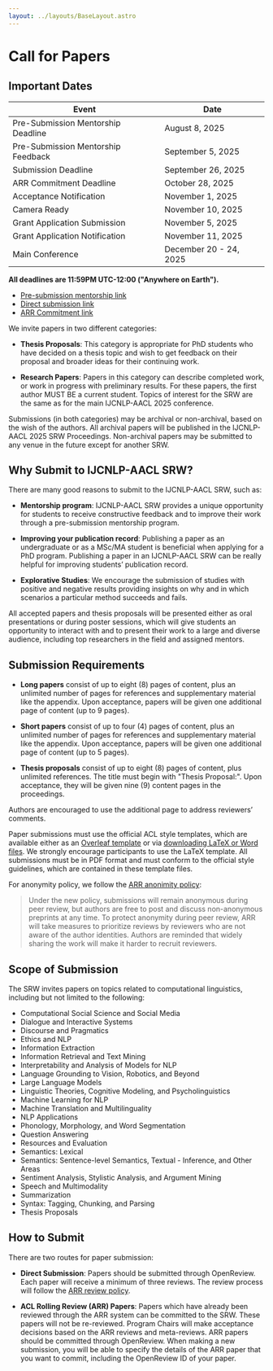```yaml
---
layout: ../layouts/BaseLayout.astro
---
```


# Call for Papers

## Important Dates

<div class="not-prose event-table">

| Event                               | Date                       |
|-------------------------------------|----------------------------|
| Pre-Submission Mentorship Deadline  | August 8, 2025             |
| Pre-Submission Mentorship Feedback  | September 5, 2025          |
| Submission Deadline                 | September 26, 2025         |
| ARR Commitment Deadline             | October 28, 2025           |
| Acceptance Notification             | November 1, 2025           |
| Camera Ready                        | November 10, 2025          |
| Grant Application Submission        | November 5, 2025           |
| Grant Application Notification      | November 11, 2025          |
| Main Conference                     | December 20 - 24, 2025     |

</div>

**All deadlines are 11:59PM UTC-12:00 ("Anywhere on Earth").**

- [Pre-submission mentorship link](https://openreview.net/group?id=aclweb.org/AACL-IJCNLP/2025/Workshop/SRW_Mentorship)
- [Direct submission link](https://openreview.net/group?id=aclweb.org/AACL-IJCNLP/2025/SRW)
- [ARR Commitment link](https://openreview.net/group?id=aclweb.org/AACL-IJCNLP/2025/Workshop/SRW_ARR_Commitment)

We invite papers in two different categories:

- **Thesis Proposals**: This category is appropriate for PhD students who have decided on a thesis topic and wish to get feedback on their proposal and broader ideas for their continuing work.

- **Research Papers**: Papers in this category can describe completed work, or work in progress with preliminary results.
For these papers, the first author MUST BE a current student.
Topics of interest for the SRW are the same as for the main IJCNLP-AACL 2025 conference.

Submissions (in both categories) may be archival or non-archival, based on the wish of the authors.
All archival papers will be published in the IJCNLP-AACL 2025 SRW Proceedings.
Non-archival papers may be submitted to any venue in the future except for another SRW. 

## Why Submit to IJCNLP-AACL SRW?

There are many good reasons to submit to the IJCNLP-AACL SRW, such as:

- **Mentorship program**: IJCNLP-AACL SRW provides a unique opportunity for students to receive constructive feedback and to improve their work through a pre-submission mentorship program.

- **Improving your publication record**: Publishing a paper as an undergraduate or as a MSc/MA student is beneficial when applying for a PhD program.
Publishing a paper in an IJCNLP-AACL SRW can be really helpful for improving students’ publication record.

- **Explorative Studies**: We encourage the submission of studies with positive and negative results providing insights on why and in which scenarios a particular method succeeds and fails.

All accepted papers and thesis proposals will be presented either as oral presentations or during poster sessions, which will give students an opportunity to interact with and to present their work to a large and diverse audience, including top researchers in the field and assigned mentors.

## Submission Requirements

- **Long papers** consist of up to eight (8) pages of content, plus an unlimited number of pages for references and supplementary material like the appendix. Upon acceptance, papers will be given one additional page of content (up to 9 pages).

- **Short papers** consist of up to four (4) pages of content, plus an unlimited number of pages for references and supplementary material like the appendix. Upon acceptance, papers will be given one additional page of content (up to 5 pages).

- **Thesis proposals** consist of up to eight (8) pages of content, plus unlimited references. The title must begin with "Thesis Proposal:". Upon acceptance, they will be given nine (9) content pages in the proceedings. 

Authors are encouraged to use the additional page to address reviewers’ comments.

Paper submissions must use the official ACL style templates, which are available either as an [Overleaf template](https://www.overleaf.com/latex/templates/association-for-computational-linguistics-acl-conference/jvxskxpnznfj) or via [downloading LaTeX or Word files](https://github.com/acl-org/acl-style-files).
We strongly encourage participants to use the LaTeX template.
All submissions must be in PDF format and must conform to the official style guidelines, which are contained in these template files.

For anonymity policy, we follow the [ARR anonimity policy](https://aclrollingreview.org/anonymity/):
> Under the new policy, submissions will remain anonymous during peer review, but authors are free to post and discuss non-anonymous preprints at any time. To protect anonymity during peer review, ARR will take measures to prioritize reviews by reviewers who are not aware of the author identities. Authors are reminded that widely sharing the work will make it harder to recruit reviewers.

<!-- All submissions (archival and non-archival) must follow the anonymity period and the restrictions of the main conference. -->
<!-- The review process will be double-blind, and thus all submissions must be anonymized. -->

## Scope of Submission

The SRW invites papers on topics related to computational linguistics, including but not limited to the following:

- Computational Social Science and Social Media
- Dialogue and Interactive Systems
- Discourse and Pragmatics
- Ethics and NLP
- Information Extraction
- Information Retrieval and Text Mining
- Interpretability and Analysis of Models for NLP
- Language Grounding to Vision, Robotics, and Beyond
- Large Language Models
- Linguistic Theories, Cognitive Modeling, and Psycholinguistics
- Machine Learning for NLP
- Machine Translation and Multilinguality
- NLP Applications
- Phonology, Morphology, and Word Segmentation
- Question Answering
- Resources and Evaluation
- Semantics: Lexical
- Semantics: Sentence-level Semantics, Textual - Inference, and Other Areas
- Sentiment Analysis, Stylistic Analysis, and Argument Mining
- Speech and Multimodality
- Summarization
- Syntax: Tagging, Chunking, and Parsing
- Thesis Proposals

## How to Submit

There are two routes for paper submission:

- **Direct Submission**: Papers should be submitted through OpenReview. <!-- TODO: add link -->
Each paper will receive a minimum of three reviews.
The review process will follow the [ARR review policy](https://www.aclweb.org/adminwiki/index.php/ACL_Policies_for_Review_and_Citation).
<!-- The review process will be double-blind. -->
<!-- Reviewers will not see authors, authors will not see reviewers. -->
<!-- Reviews and submissions will not be made publicly visible. -->

- **ACL Rolling Review (ARR) Papers**: Papers which have already been reviewed through the ARR system can be committed to the SRW.
These papers will not be re-reviewed.
Program Chairs will make acceptance decisions based on the ARR reviews and meta-reviews.
ARR papers should be committed through OpenReview. <!-- TODO: add link -->
When making a new submission, you will be able to specify the details of the ARR paper that you want to commit, including the OpenReview ID of your paper.

<!-- Please check the Author Guidelines for additional submission instructions. -->
<!-- Please check the Pre-Submission Mentorship for details. -->
